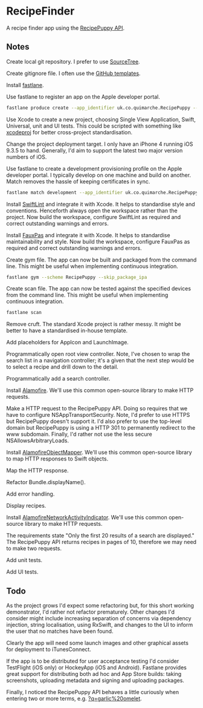 # RecipeFinder

A recipe finder app using the [RecipePuppy API](http://www.recipepuppy.com/about/api/).

## Notes

Create local git repository. I prefer to use [SourceTree](https://www.sourcetreeapp.com/).

Create gitignore file. I often use the [GitHub templates](https://github.com/github/gitignore/blob/master/Swift.gitignore).

Install [fastlane](https://fastlane.tools/).

Use fastlane to register an app on the Apple developer portal.

```bash
fastlane produce create --app_identifier uk.co.quimarche.RecipePuppy --app_name "XC uk co quimarche RecipePuppy" --skip_itc --team_id 2798U5523H --username chris@quimarche.co.uk
```

Use Xcode to create a new project, choosing Single View Application, Swift, Universal, unit and UI tests. This could be scripted with something like [xcodeproj](https://github.com/CocoaPods/Xcodeproj) for better cross-project standardisation.

Change the project deployment target. I only have an iPhone 4 running iOS 9.3.5 to hand. Generally, I'd aim to support the latest two major version numbers of iOS.

Use fastlane to create a development provisioning profile on the Apple developer portal. I typically develop on one machine and build on another. Match removes the hassle of keeping certificates in sync.

```bash
fastlane match development --app_identifier uk.co.quimarche.RecipePuppy --git_url git@bitbucket.org:quimarche/fastlanematch.git --username chris@quimarche.co.uk
```

Install [SwiftLint](https://github.com/realm/SwiftLint) and integrate it with Xcode. It helps to standardise style and conventions. Henceforth always open the workspace rather than the project. Now build the workspace, configure SwiftLint as required and correct outstanding warnings and errors.

Install [FauxPas](http://fauxpasapp.com/) and integrate it with Xcode. It helps to standardise maintainability and style. Now build the workspace, configure FauxPas as required and correct outstanding warnings and errors.

Create gym file. The app can now be built and packaged from the command line. This might be useful when implementing continuous integration.

```bash
fastlane gym --scheme RecipePuppy --skip_package_ipa
```

Create scan file. The app can now be tested against the specified devices from the command line. This might be useful when implementing continuous integration.

```bash
fastlane scan
```

Remove cruft. The standard Xcode project is rather messy. It might be better to have a standardised in-house template.

Add placeholders for AppIcon and LaunchImage.

Programmatically open root view controller. Note, I've chosen to wrap the search list in a navigation controller; it's a given that the next step would be to select a recipe and drill down to the detail.

Programmatically add a search controller.

Install [Alamofire](https://github.com/Alamofire/Alamofire). We'll use this common open-source library to make HTTP requests.

Make a HTTP request to the RecipePuppy API. Doing so requires that we have to configure NSAppTransportSecurity. Note, I'd prefer to use HTTPS but RecipePuppy doesn't support it. I'd also prefer to use the top-level domain but RecipePuppy is using a HTTP 301 to permanently redirect to the www subdomain. Finally, I'd rather not use the less secure NSAllowsArbitraryLoads.

Install [AlamofireObjectMapper](https://github.com/tristanhimmelman/AlamofireObjectMapper). We'll use this common open-source library to map HTTP responses to Swift objects.

Map the HTTP response.

Refactor Bundle.displayName().

Add error handling.

Display recipes.

Install [AlamofireNetworkActivityIndicator](https://github.com/Alamofire/AlamofireNetworkActivityIndicator). We'll use this common open-source library to make HTTP requests.

The requirements state "Only the first 20 results of a search are displayed." The RecipePuppy API returns recipes in pages of 10, therefore we may need to make two requests.

Add unit tests.

Add UI tests.

## Todo

As the project grows I'd expect some refactoring but, for this short working demonstrator, I'd rather not refactor prematurely. Other changes I'd consider might include increasing separation of concerns via dependency injection, string localisation, using RxSwift, and changes to the UI to inform the user that no matches have been found.

Clearly the app will need some launch images and other graphical assets for deployment to iTunesConnect.

If the app is to be distributed for user acceptance testing I'd consider TestFlight (iOS only) or HockeyApp (iOS and Android). Fastlane provides great support for distributing both ad hoc and App Store builds: taking screenshots, uploading metadata and signing and uploading packages.

Finally, I noticed the RecipePuppy API behaves a little curiously when entering two or more terms, e.g. [?q=garlic%20omelet](http://www.recipepuppy.com/api/?q=garlic%20omelet).
